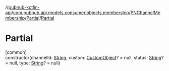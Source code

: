 //[pubnub-kotlin-api](../../../../index.md)/[com.pubnub.api.models.consumer.objects.membership](../../index.md)/[PNChannelMembership](../index.md)/[Partial](index.md)/[Partial](-partial.md)

# Partial

[common]\
constructor(channelId: [String](https://kotlinlang.org/api/core/kotlin-stdlib/kotlin/-string/index.html), custom: [CustomObject](../../../com.pubnub.kmp/-custom-object/index.md)? = null, status: [String](https://kotlinlang.org/api/core/kotlin-stdlib/kotlin/-string/index.html)? = null, type: [String](https://kotlinlang.org/api/core/kotlin-stdlib/kotlin/-string/index.html)? = null)
